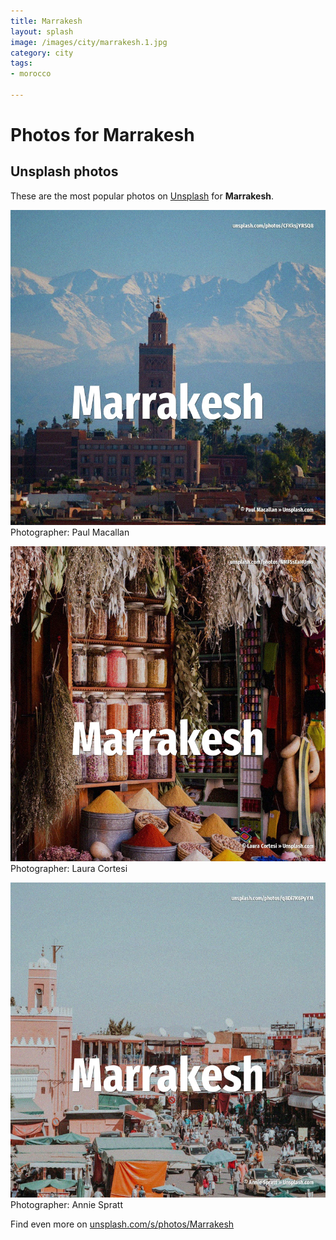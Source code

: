 ```yaml
---
title: Marrakesh
layout: splash
image: /images/city/marrakesh.1.jpg
category: city
tags:
- morocco

---
```

# Photos for Marrakesh
 
## Unsplash photos
These are the most popular photos on [Unsplash](https://unsplash.com) for **Marrakesh**.
 
![Marrakesh](/images/city/marrakesh.1.jpg)
Photographer:  Paul Macallan
 
![Marrakesh](/images/city/marrakesh.2.jpg)
Photographer:  Laura Cortesi
 
![Marrakesh](/images/city/marrakesh.3.jpg)
Photographer:  Annie Spratt
 
Find even more on [unsplash.com/s/photos/Marrakesh](https://unsplash.com/s/photos/Marrakesh)
 
